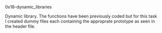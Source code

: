 0x18-dynamic_libraries

Dynamic library. The functions have been previously coded but for this task I created dummy files each containing the approprate prototype as seen in the header file.
